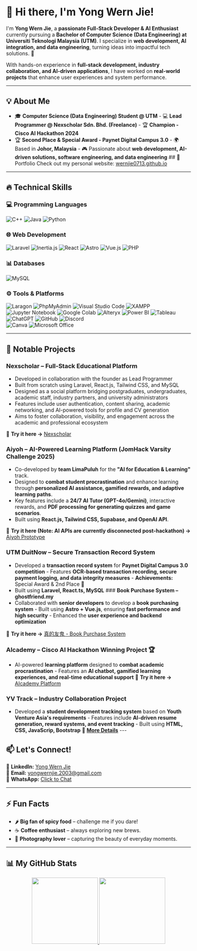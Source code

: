 # 👋 Hi there, I'm Yong Wern Jie!  

I'm **Yong Wern Jie**, a **passionate Full-Stack Developer & AI Enthusiast** currently pursuing a **Bachelor of Computer Science (Data Engineering) at Universiti Teknologi Malaysia (UTM)**. I specialize in **web development, AI integration, and data engineering**, turning ideas into impactful tech solutions. 🚀  

With hands-on experience in **full-stack development, industry collaboration, and AI-driven applications**, I have worked on **real-world projects** that enhance user experiences and system performance.  

---

## 💡 About Me
- 🎓 **Computer Science (Data Engineering) Student @ UTM** - 💻 **Lead Programmer @ Nexscholar Sdn. Bhd. (Freelance)** - 🏆 **Champion - Cisco AI Hackathon 2024**
- 🏆 **Second Place & Special Award - Paynet Digital Campus 3.0** - 🌍 Based in **Johor, Malaysia** - 🎮 Passionate about **web development, AI-driven solutions, software engineering, and data engineering** ## 🔗 Portfolio
Check out my personal website: [wernjie0713.github.io](https://wernjie0713.github.io/)

---

## 🔥 Technical Skills
### 💻 Programming Languages
![C++](https://img.shields.io/badge/C%2B%2B-%2300599C.svg?style=for-the-badge&logo=c%2B%2B&logoColor=white)
![Java](https://img.shields.io/badge/Java-%23ED8B00.svg?style=for-the-badge&logo=java&logoColor=white)
![Python](https://img.shields.io/badge/Python-3776AB?style=for-the-badge&logo=python&logoColor=white)

### 🌐 Web Development
![Laravel](https://img.shields.io/badge/Laravel-FF2D20?style=for-the-badge&logo=laravel&logoColor=white)
![Inertia.js](https://img.shields.io/badge/Inertia.js-000000?style=for-the-badge)
![React](https://img.shields.io/badge/React-%2320232a.svg?style=for-the-badge&logo=react&logoColor=%2361DAFB)
![Astro](https://img.shields.io/badge/Astro-FF5D01?style=for-the-badge&logo=astro&logoColor=white)
![Vue.js](https://img.shields.io/badge/Vue.js-4FC08D?style=for-the-badge&logo=vue.js&logoColor=white)
![PHP](https://img.shields.io/badge/PHP-777BB4?style=for-the-badge&logo=php&logoColor=white)

### 📊 Databases
![MySQL](https://img.shields.io/badge/MySQL-005C84?style=for-the-badge&logo=mysql&logoColor=white)

### ⚙️ Tools & Platforms
![Laragon](https://img.shields.io/badge/Laragon-17A2B8?style=for-the-badge)
![PhpMyAdmin](https://img.shields.io/badge/phpMyAdmin-6C5CE7?style=for-the-badge)
![Visual Studio Code](https://img.shields.io/badge/Visual%20Studio%20Code-0078d7.svg?style=for-the-badge&logo=visual-studio-code&logoColor=white)
![XAMPP](https://img.shields.io/badge/XAMPP-FB7A24?style=for-the-badge)
![Jupyter Notebook](https://img.shields.io/badge/Jupyter-FA0F00?style=for-the-badge&logo=jupyter&logoColor=white)
![Google Colab](https://img.shields.io/badge/Google%20Colab-F9AB00?style=for-the-badge&logo=googlecolab&logoColor=white)
![Alteryx](https://img.shields.io/badge/Alteryx-0078D7?style=for-the-badge&logo=alteryx&logoColor=white)
![Power BI](https://img.shields.io/badge/Power%20BI-F2C811?style=for-the-badge&logo=powerbi&logoColor=black)
![Tableau](https://img.shields.io/badge/Tableau-E97627?style=for-the-badge&logo=tableau&logoColor=white)
![ChatGPT](https://img.shields.io/badge/ChatGPT-%2325A162.svg?style=for-the-badge&logo=openai&logoColor=white)
![GitHub](https://img.shields.io/badge/GitHub-181717?style=for-the-badge&logo=github&logoColor=white)
![Discord](https://img.shields.io/badge/Discord-5865F2?style=for-the-badge&logo=discord&logoColor=white)  
![Canva](https://img.shields.io/badge/Canva-%2300C4CC.svg?style=for-the-badge&logo=Canva&logoColor=white)
![Microsoft Office](https://img.shields.io/badge/Microsoft_Office-D83B01?style=for-the-badge&logo=microsoft-office&logoColor=white)

---

## 🚀 Notable Projects
### **Nexscholar – Full-Stack Educational Platform**
- Developed in collaboration with the founder as Lead Programmer
- Built from scratch using Laravel, React.js, Tailwind CSS, and MySQL
- Designed as a social platform bridging postgraduates, undergraduates, academic staff, industry partners, and university administrators
- Features include user authentication, content sharing, academic networking, and AI-powered tools for profile and CV generation
- Aims to foster collaboration, visibility, and engagement across the academic and professional ecosystem

🔗 **Try it here →** [Nexscholar](https://nexscholar.com/)

### **Aiyoh – AI-Powered Learning Platform (JomHack Varsity Challenge 2025)**
- Co-developed by **team LimaPuluh** for the **"AI for Education & Learning"** track.
- Designed to **combat student procrastination** and enhance learning through **personalized AI assistance, gamified rewards, and adaptive learning paths**.
- Key features include a **24/7 AI Tutor (GPT-4o/Gemini)**, interactive rewards, and **PDF processing for generating quizzes and game scenarios**.
- Built using **React.js, Tailwind CSS, Supabase, and OpenAI API**.

🔗 **Try it here (Note: AI APIs are currently disconnected post-hackathon) →** [Aiyoh Prototype](https://aiyoh.netlify.app)

### **UTM DuitNow – Secure Transaction Record System**
- Developed a **transaction record system** for **Paynet Digital Campus 3.0 competition** - Features **OCR-based transaction recording, secure payment logging, and data integrity measures** - **Achievements:** Special Award & 2nd Place 🏅  
- Built using **Laravel, React.ts, MySQL** ### **Book Purchase System – ghostfriend.my**
- Collaborated with **senior developers** to develop a **book purchasing system** - Built using **Astro + Vue.js**, ensuring **fast performance and high security** - Enhanced the **user experience and backend optimization**

🔗 **Try it here →** [真的友鬼 - Book Purchase System](https://ghostfriend.my/)

### **AIcademy – Cisco AI Hackathon Winning Project 🏆**
- AI-powered **learning platform** designed to **combat academic procrastination** - Features an **AI chatbot, gamified learning experiences, and real-time educational support** 🔗 **Try it here →** [AIcademy Platform](https://aicademy-platform.web.app/)  
  
### **YV Track – Industry Collaboration Project**
- Developed a **student development tracking system** based on **Youth Venture Asia's requirements** - Features include **AI-driven resume generation, reward systems, and event tracking** - Built using **HTML, CSS, JavaScrip, Bootstrap** 🔗 **[More Details](https://drive.google.com/drive/folders/1rz07MxonoSbPA39k-OffWWP7t8yFdmxW)** ---

## 📫 Let's Connect!  
🔗 **LinkedIn:** [Yong Wern Jie](https://www.linkedin.com/in/yong-wern-jie-0a5b90261/)  
📧 **Email:** [yongwernjie.2003@gmail.com](mailto:yongwernjie.2003@gmail.com)  
📱 **WhatsApp:** [Click to Chat](https://wa.me/1135752400)  

---

## ⚡ Fun Facts
- 🌶 **Big fan of spicy food** – challenge me if you dare!  
- ☕ **Coffee enthusiast** – always exploring new brews.  
- 📸 **Photography lover** – capturing the beauty of everyday moments.  

---

## 📊 My GitHub Stats
<p align="center">
  <a href="https://github.com/Wernjie0713">
    <img height="180em" src="https://github-readme-stats.vercel.app/api?username=Wernjie0713&show_icons=true&count_private=true&theme=react" />
    <img height="180em" src="https://github-readme-stats.vercel.app/api/top-langs/?username=Wernjie0713&layout=compact&langs_count=6&theme=react" />
  </a>
</p>
